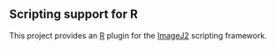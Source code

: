 Scripting support for R
-----------------------

This project provides an [R](http://www.r-project.org/) plugin
for the [ImageJ2](http://developer.imagej.net/) scripting framework.
